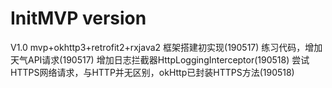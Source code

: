 # InitMVP version
V1.0
mvp+okhttp3+retrofit2+rxjava2 框架搭建初实现(190517)
练习代码，增加天气API请求(190517)
增加日志拦截器HttpLoggingInterceptor(190518)
尝试HTTPS网络请求，与HTTP并无区别，okHttp已封装HTTPS方法(190518)